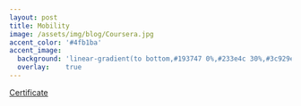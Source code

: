 ```yaml
---
layout: post
title: Mobility
image: /assets/img/blog/Coursera.jpg
accent_color: '#4fb1ba'
accent_image:
  background: 'linear-gradient(to bottom,#193747 0%,#233e4c 30%,#3c929e 50%,#d5d5d4 70%,#cdccc8 100%)'
  overlay:    true
---
```

[Certificate](https://www.coursera.org/account/accomplishments/verify/57LL2G6REMQF)

